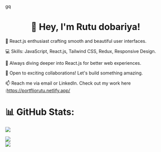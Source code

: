 gq
<h1 align="center">👋 Hey, I'm Rutu dobariya!</h1>

🌟 React.js enthusiast crafting smooth and beautiful user interfaces.

💻 Skills: JavaScript, React.js, Tailwind CSS, Redux, Responsive Design.

🚀 Always diving deeper into React.js for better web experiences.

🤝 Open to exciting collaborations! Let's build something amazing.

📫 Reach me via email or LinkedIn. Check out my work here :https://portfliorutu.netlify.app/

# 📊 GitHub Stats:
![](https://github-readme-stats.vercel.app/api?username=rutudobariya&theme=dark&hide_border=false&include_all_commits=false&count_private=false)<br/>

![](https://github-readme-stats.vercel.app/api/top-langs/?username=rutudobariya&theme=dark&hide_border=false&include_all_commits=false&count_private=false&layout=compact) <br/>
![](https://github-readme-stats.vercel.app/api/top-langs/?username=Jatin-Panesiya&theme=dark&hide_border=false&include_all_commits=false&count_private=false&layout=compact)


